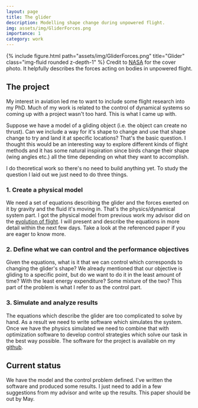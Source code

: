 ```yaml
---
layout: page
title: The glider
description: Modelling shape change during unpowered flight.
img: assets/img/GliderForces.png
importance: 1
category: work
---
```


{% include figure.html path="assets/img/GliderForces.png" title="Glider" class="img-fluid rounded z-depth-1" %}
Credit to [NASA](https://www.grc.nasa.gov/www/k-12/VirtualAero/BottleRocket/airplane/glider.html) for the cover photo. It helpfully
describes the forces acting on bodies in unpowered flight.

## The project

My interest in aviation led me to want to include some flight research into my PhD. Much of my work is related to the control of 
dynamical systems so coming up with a project wasn't too hard. This is what I came up with. 

Suppose we have a model of a gliding object (i.e. the object can create no thrust). Can we include a way for it's shape to change and 
use that shape change to try and land it at specific locations? That's the basic question. I thought this would be an interesting way 
to explore different kinds of flight methods and it has some natural inspiration since birds change their shape (wing angles etc.) all 
the time depending on what they want to accomplish. 

I do theoretical work so there's no need to build anything yet. To study the question I laid out we just need to do three things.

### 1. Create a physical model
We need a set of equations describing the glider and the forces exerted on it by gravity and the fluid it's moving in. 
That's the physics/dynamical system part. I got the physical model from previous work my advisor did on the [evolution of flight](https://softmath.seas.harvard.edu/publication/planar-controlled-gliding-tumbling-and-descent/). 
I will present and describe the equations in more detail within the next few days. Take a look at the referenced paper if you are eager 
to know more.  

### 2. Define what we can control and the performance objectives
Given the equations, what is it that we can control which corresponds to changing the glider's shape? We already mentioned that our
objective is gliding to a specific point, but do we want to do it in the least amount of time? With the least energy expenditure?
Some mixture of the two? This part of the problem is what I refer to as the control part.

### 3. Simulate and analyze results
The equations which describe the glider are too complicated to solve by hand. As a result we need to write software which
simulates the system. Once we have the physics simulated we need to combine that with optimization software to
develop control strategies which solve our task in the best way possible. The software for the project is available on my 
[github](https://github.com/davenpi/glider).

## Current status

We have the model and the control problem defined. I've written the software and produced some results. I just need to add in a few
suggestions from my advisor and write up the results. This paper should be out by May.
